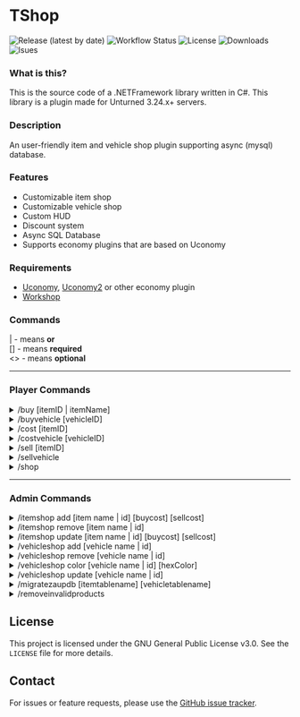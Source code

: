 # TShop

![Release (latest by date)](https://img.shields.io/github/v/release/TavstalDev/TShop2?style=plastic-square)
![Workflow Status](https://img.shields.io/github/actions/workflow/status/TavstalDev/TShop2/release.yml?branch=stable&label=build&style=plastic-square)
![License](https://img.shields.io/github/license/TavstalDev/TShop2?style=plastic-square)
![Downloads](https://img.shields.io/github/downloads/TavstalDev/TShop2/total?style=plastic-square)
![Isues](https://img.shields.io/github/issues/TavstalDev/TShop2?style=plastic-square)

### What is this?
This is the source code of a .NETFramework library written in C#. This library is a plugin made for Unturned 3.24.x+ servers. 

### Description
An user-friendly item and vehicle shop plugin supporting async (mysql) database. 

### Features
* Customizable item shop
* Customizable vehicle shop
* Custom HUD
* Discount system
* Async SQL Database
* Supports economy plugins that are based on Uconomy

### Requirements
- [Uconomy](https://github.com/Rawrfuls/Uconomy/releases/download/1.2/Uconomy.zip), [Uconomy2](https://github.com/TavstalDev/Uconomy) or other economy plugin
- [Workshop](https://steamcommunity.com/sharedfiles/filedetails/?id=2767766199)

### Commands
| - means <b>or</b></br>
[] - means <b>required</b></br>
<> - means <b>optional</b>

---
### Player Commands
<details>
<summary>/buy [itemID | itemName] <amount></summary>
<b>Description:</b> Buys a specific amount of item(s).
<br>
<b>Permission(s):</b> tshop.commands.buy.item
</details>

<details>
<summary>/buyvehicle [vehicleID]</summary>
<b>Description:</b> Buys a specific vehicle.
<br>
<b>Permission(s):</b> tshop.commands.buy.vehicle
<br>
</details>

<details>
<summary>/cost [itemID]</summary>
<b>Description:</b> Checks the cost of a specific item.
<br>
<b>Permission(s):</b>  tshop.commands.cost.item
</details>

<details>
<summary>/costvehicle [vehicleID] <amount></summary>
<b>Description:</b> Checks the cost of a specific vehicle.
<br>
<b>Permission(s):</b> tshop.commands.cost.vehicle
</details>

<details>
<summary>/sell [itemID] <amount></summary>
<b>Description:</b> Sells a specific amount of item(s).
<br>
<b>Permission(s):</b> tshop.commands.sell.item
</details>

<details>
<summary>/sellvehicle <amount></summary>
<b>Description:</b> Sells the current vehicle.
<br>
<b>Permission(s):</b> tshop.commands.sell.vehicle
</details>

<details>
<summary>/shop</summary>
<b>Description:</b> Opens the UI.
<br>
<b>Permission(s):</b> tshop.commands.shopui
</details>

---
### Admin Commands

<details>
<summary>/itemshop add [item name | id] [buycost] [sellcost] <permission></summary>
<b>Description:</b> Manages the item shop.
<br>
<b>Permission(s):</b>  tshop.commands.itemshop, tshop.commands.itemshop.add
</details>

<details>
<summary>/itemshop remove  [item name | id]</summary>
<b>Description:</b> Manages the item shop.
<br>
<b>Permission(s):</b>  tshop.commands.itemshop, tshop.commands.itemshop.remove
</details>

<details>
<summary>/itemshop update [item name | id] [buycost] [sellcost] <permission></summary>
<b>Description:</b> Manages the item shop.
<br>
<b>Permission(s):</b>  tshop.commands.itemshop, tshop.commands.itemshop.update
</details>

<details>
<summary>/vehicleshop add [vehicle name | id] <buycost> <sellcost> <hexColor> <permission></summary>
<b>Description:</b> Manages the vehicle shop.
<br>
<b>Permission(s):</b>  tshop.commands.vehicleshop, tshop.commands.vehicleshop.add
</details>

<details>
<summary>/vehicleshop remove  [vehicle name | id]</summary>
<b>Description:</b> Manages the vehicle shop.
<br>
<b>Permission(s):</b> tshop.commands.vehicleshop, tshop.commands.vehicleshop.remove
</details>

<details>
<summary>/vehicleshop color  [vehicle name | id] [hexColor]</summary>
<b>Description:</b> Manages the vehicle shop.
<br>
<b>Permission(s):</b> tshop.commands.vehicleshop, tshop.commands.vehicleshop.color
</details>

<details>
<summary>/vehicleshop update [vehicle name | id] <buycost> <sellcost> <permission></summary>
<b>Description:</b> Manages the vehicle shop.
<br>
<b>Permission(s):</b>  tshop.commands.vehicleshop, tshop.commands.vehicleshop.update
</details>

<details>
<summary>/migratezaupdb [itemtablename] [vehicletablename]</summary>
<b>Description:</b> Migrates data from the database of the zaupshop plugin.
<br>
<b>Permission(s):</b>  tshop.commands.migratezaupdb
</details>

<details>
<summary>/removeinvalidproducts</summary>
<b>Description:</b> Removes all invalid products from the database.
<br>
<b>Permission(s):</b>  tshop.commands.removeinvalidproducts
</details>

## License

This project is licensed under the GNU General Public License v3.0. See the `LICENSE` file for more details.

## Contact

For issues or feature requests, please use the [GitHub issue tracker](https://github.com/TavstalDev/TShop2/issues).
